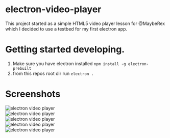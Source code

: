 # electron-video-player
This project started as a simple HTML5 video player lesson for @MaybeRex which I decided to use a testbed for my first electron app.


# Getting started developing.

1. Make sure you have electron installed ` npm install -g electron-prebuilt `
2. from this repos root dir run ` electron . `

# Screenshots

![electron video player](https://github.com/RIAEvangelist/electron-video-player/blob/master/screenshots/elPlay-s.png)  
![electron video player](https://github.com/RIAEvangelist/electron-video-player/blob/master/screenshots/paused.png)  
![electron video player](https://github.com/RIAEvangelist/electron-video-player/blob/master/screenshots/fsPlaying.png)  
![electron video player](https://github.com/RIAEvangelist/electron-video-player/blob/master/screenshots/smallplaying.png)   
![electron video player](https://github.com/RIAEvangelist/electron-video-player/blob/master/screenshots/smControls.png)   